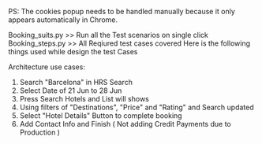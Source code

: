 PS: The cookies popup needs to be handled manually because it only appears automatically in Chrome.


Booking_suits.py >> Run all the Test scenarios on single click 
Booking_steps.py >> All Reqiured test cases covered Here is the following things used while design the test Cases

Architecture use cases:
1. Search "Barcelona" in HRS Search
2. Select Date of 21 Jun to 28 Jun
3. Press Search Hotels and List will shows
4. Using filters of "Destinations", "Price" and "Rating" and Search updated
5. Select "Hotel Details" Button to complete booking
6. Add Contact Info and Finish ( Not adding Credit Payments due to Production )


